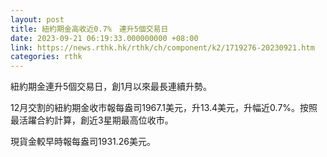 ```yaml
---
layout: post
title: 紐約期金高收近0.7%　連升5個交易日
date: 2023-09-21 06:19:33.000000000 +08:00
link: https://news.rthk.hk/rthk/ch/component/k2/1719276-20230921.htm
categories: rthk
---
```


紐約期金連升5個交易日，創1月以來最長連續升勢。

12月交割的紐約期金收市報每盎司1967.1美元，升13.4美元，升幅近0.7%。按照最活躍合約計算，創近3星期最高位收市。

現貨金較早時報每盎司1931.26美元。
